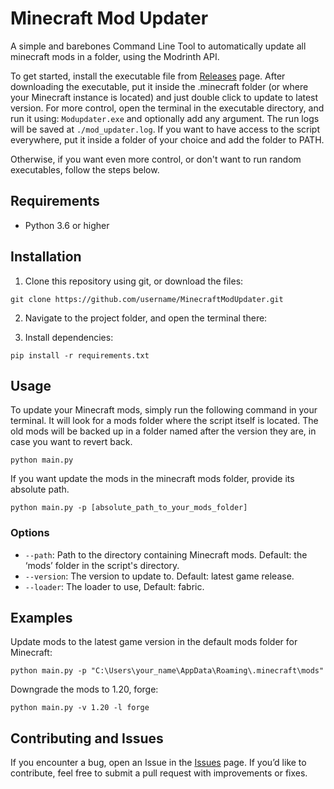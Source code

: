 # Minecraft Mod Updater

A simple and barebones Command Line Tool to automatically update all minecraft mods in a folder, using the Modrinth API.

To get started, install the executable file from [Releases](https://github.com/Notava1ble/Mod_Updater/releases) page. After downloading the executable, put it inside the .minecraft folder (or where your Minecraft instance is located) and just double click to update to latest version. For more control, open the terminal in the executable directory, and run it using: `Modupdater.exe` and optionally add any argument. The run logs will be saved at `./mod_updater.log`. If you want to have access to the script everywhere, put it inside a folder of your choice and add the folder to PATH.

Otherwise, if you want even more control, or don't want to run random executables, follow the steps below. 


## Requirements

- Python 3.6 or higher

## Installation

1. Clone this repository using git, or download the files:

```terminal
git clone https://github.com/username/MinecraftModUpdater.git
```

2. Navigate to the project folder, and open the terminal there:

3. Install dependencies:

```terminal
pip install -r requirements.txt
```

## Usage

To update your Minecraft mods, simply run the following command in your terminal. It will look for a mods folder where the script itself is located. The old mods will be backed up in a folder named after the version they are, in case you want to revert back.

```terminal
python main.py
```

If you want update the mods in the minecraft mods folder, provide its absolute path.

```terminal
python main.py -p [absolute_path_to_your_mods_folder]
```

### Options

- `--path`: Path to the directory containing Minecraft mods. Default: the ‘mods’ folder in the script's directory.
- `--version`: The version to update to. Default: latest game release.
- `--loader`: The loader to use, Default: fabric.

## Examples

Update mods to the latest game version in the default mods folder for Minecraft:

```terminal
python main.py -p "C:\Users\your_name\AppData\Roaming\.minecraft\mods"
```

Downgrade the mods to 1.20, forge:

```terminal
python main.py -v 1.20 -l forge
```

## Contributing and Issues

If you encounter a bug, open an Issue in the [Issues](https://github.com/Notava1ble/Mod_Updater/issues) page. If you’d like to contribute, feel free to submit a pull request with improvements or fixes.
